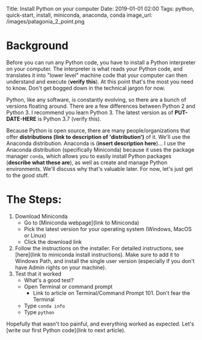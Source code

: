 Title: Install Python on your computer
Date: 2019-01-01 02:00
Tags: python, quick-start, install, miniconda, anaconda, conda
image_url: /images/patagonia_2_point.png

# Background
<!-- PELICAN_BEGIN_SUMMARY -->
Before you can run any Python code, you have to install a Python interpreter on your computer. The interpreter is what reads your Python code, and translates it into "lower level"  machine code that your computer can then understand and execute (**verify this**). At this point that's the most you need to know. Don't get bogged down in the technical jargon for now.
<!-- PELICAN_END_SUMMARY -->

Python, like any software, is constantly evolving, so there are a bunch of versions floating around. There are a few differences between Python 2 and Python 3. I recommend you learn Python 3. The latest version as of **PUT-DATE-HERE** is Python 3.7 (verify this).

Because Python is open source, there are many people/organizations that offer **distributions (link to description of 'distribution')** of it. We'll use the Anaconda distribution. Anaconda is (**insert description here**)... I use the Anaconda distribution (specifically Miniconda) because it uses the package manager `conda`, which allows you to easily install Python packages (**describe what these are**), as well as create and manage Python environments. We'll discuss why that's valuable later. For now, let's just get to the good stuff.

# The Steps:
1. Download Miniconda
    - Go to [Miniconda webpage](link to Miniconda)
    - Pick the latest version for your operating system (Windows, MacOS or Linux)
    - Click the download link
2. Follow the instructions on the installer. For detailed instructions, see [here](link to miniconda install instructions). Make sure to add it to Windows Path, and install the single user version (especially if you don't have Admin rights on your machine).
3. Test that it worked
    - What's a good test?
    - Open Terminal or command prompt
        - Link to article on Terminal/Command Prompt 101. Don't fear the Terminal
    - Type `conda info`
    - Type `python`

Hopefully that wasn't too painful, and everything worked as expected. Let's [write our first Python code](link to next article).
